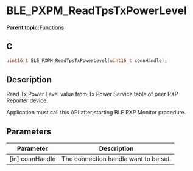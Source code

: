 # BLE\_PXPM\_ReadTpsTxPowerLevel

**Parent topic:**[Functions](GUID-B1B3B94F-2A47-4042-83D2-C565B5E5F44B.md)

## C

```c
uint16_t BLE_PXPM_ReadTpsTxPowerLevel(uint16_t connHandle);
```

## Description

Read Tx Power Level value from Tx Power Service table of peer PXP Reporter device.

Application must call this API after starting BLE PXP Monitor procedure.

## Parameters

|Parameter|Description|
|---------|-----------|
|\[in\] connHandle|The connection handle want to be set.|

